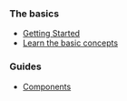 ### The basics

- [Getting Started](basics/getting-started.html)    
- [Learn the basic concepts](basics/learn-the-basic-concepts)

### Guides

- [Components](guides/components.html)
